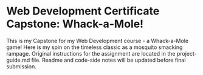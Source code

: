 # Web Development Certificate Capstone: Whack-a-Mole!

This is my Capstone for my Web Development course - a Whack-a-Mole game! Here is my spin on the timeless classic as a mosquito smacking rampage. Original instructions for the assignment are located in the project-guide.md file. Readme and code-side notes will be updated before final submission.